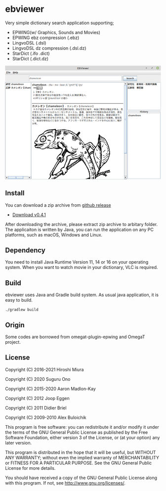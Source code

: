 # ebviewer

Very simple dictionary search application supporting;

- EPWING(w/ Graphics, Sounds and Movies)
- EPWING ebz compression (.ebz) 
- LingvoDSL (.dsl)
- LingvoDSL dz compression (.dsl.dz)
- StarDict (.ifo .dict)
- StarDict (.dict.dz)

![Application image](https://raw.githubusercontent.com/eb4j/ebviewer/main/docs/img/screen_image.png)

## Install

You can download a zip archive from [github release](https://github.com/eb4j/ebviewer/releases)

* [Download v0.4.1](https://github.com/eb4j/ebviewer/releases/download/v0.4.1/ebviewer-0.4.1.zip)

After downloading the archive, please extract zip archive to arbitary folder.
The applicaiton is written by Java, you can run the application on any PC platforms, such as macOS, Windows and Linux.

## Dependency

You need to install Java Runtime Version 11, 14 or 16 on your operating system.
When you want to watch movie in your dictionary, VLC is required.

## Build

ebviewer uses Java and Gradle build system. As usual java application, it is easy to build.

```console
./gradlew build
```

## Origin

Some codes are borrowed from omegat-plugin-epwing and OmegaT project.

## License

Copyright (C) 2016-2021 Hiroshi Miura

Copyright (C) 2020 Suguru Ono

Copyright (C) 2015-2020 Aaron Madlon-Kay

Copyright (C) 2012 Joop Eggen

Copyright (C) 2011 Didier Briel

Copyright (C) 2009-2010 Alex Buloichik


This program is free software: you can redistribute it and/or modify
it under the terms of the GNU General Public License as published by
the Free Software Foundation, either version 3 of the License, or
(at your option) any later version.

This program is distributed in the hope that it will be useful,
but WITHOUT ANY WARRANTY; without even the implied warranty of
MERCHANTABILITY or FITNESS FOR A PARTICULAR PURPOSE.  See the
GNU General Public License for more details.

You should have received a copy of the GNU General Public License
along with this program.  If not, see <http://www.gnu.org/licenses/>.
